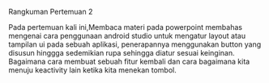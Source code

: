 Rangkuman Pertemuan 2

Pada pertemuan kali ini,Membaca materi pada powerpoint membahas mengenai cara penggunaan android studio untuk
mengatur layout atau tampilan ui pada sebuah aplikasi, penerapannya menggunakan
button yang disusun hinggga sedemikian rupa sehingga diatur sesuai keinginan.
Bagaimana cara membuat sebuah fitur kembali dan cara bagaimana kita menuju 
keactivity lain ketika kita menekan tombol.


